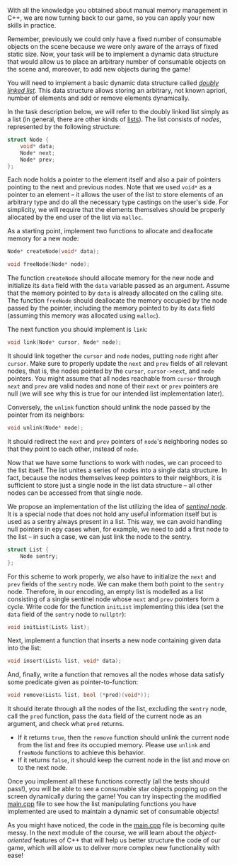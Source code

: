 With all the knowledge you obtained about manual memory management in C++, 
we are now turning back to our game, so you can apply your new skills in practice.

Remember, previously we could only have a fixed number of consumable objects on the scene
because we were only aware of the arrays of fixed static size.
Now, your task will be to implement a dynamic data structure that would 
allow us to place an arbitrary number of consumable objects on the scene
and, moreover, to add new objects during the game!

You will need to implement a basic dynamic data structure 
called [_doubly linked list_](https://en.wikipedia.org/wiki/Doubly_linked_list).
This data structure allows storing an arbitrary, not known apriori,
number of elements and add or remove elements dynamically.

In the task description below, we will refer to the doubly linked list 
simply as a list (in general, there are other kinds of [lists](https://en.wikipedia.org/wiki/Linked_list)).
The list consists of _nodes_, represented by the following structure:

```c++
struct Node {
    void* data;
    Node* next;
    Node* prev;
};
```

Each node holds a pointer to the element itself 
and also a pair of pointers pointing to the next and previous nodes. 
Note that we used `void*` as a pointer to an element – 
it allows the user of the list to store elements of an arbitrary type
and do all the necessary type castings on the user's side. 
For simplicity, we will require that the elements themselves should be 
properly allocated by the end user of the list via `malloc`.  

As a starting point, implement two functions to allocate and deallocate memory for a new node:

```c++
Node* createNode(void* data);

void freeNode(Node* node);
```

The function `createNode` should allocate memory for the new node and initialize 
its `data` field with the `data` variable passed as an argument.
Assume that the memory pointed to by `data` is already allocated on the calling site. 
The function `freeNode` should deallocate the memory occupied by the node passed by the pointer,
including the memory pointed to by its `data` field (assuming this memory was allocated using `malloc`).

The next function you should implement is `link`:

```c++
void link(Node* cursor, Node* node);
```

It should link together the `cursor` and `node` nodes, putting `node` right after `cursor`.
Make sure to properly update the `next` and `prev` fields of all relevant nodes, 
that is, the nodes pointed by the `cursor`, `cursor->next`, and `node` pointers. 
You might assume that all nodes reachable from `cursor` through `next` and `prev`
are valid nodes and none of their `next` or `prev` pointers are null
(we will see why this is true for our intended list implementation later).

Conversely, the `unlink` function should unlink the node passed by the pointer from its neighbors:

```c++
void unlink(Node* node);
```

It should redirect the `next` and `prev` pointers of `node`'s neighboring nodes
so that they point to each other, instead of `node`.

Now that we have some functions to work with nodes, we can proceed to the list itself.
The list unites a series of nodes into a single data structure.
In fact, because the nodes themselves keep pointers to their neighbors,
it is sufficient to store just a single node in the list data structure – 
all other nodes can be accessed from that single node.

We propose an implementation of the list utilizing the idea of 
[_sentinel node_](https://en.wikipedia.org/wiki/Sentinel_node).
It is a special node that does not hold any useful information itself 
but is used as a sentry always present in a list.
This way, we can avoid handling null pointers in еру cases when,
for example, we need to add a first node to the list – in such a 
case, we can just link the node to the sentry.

```c++
struct List {
    Node sentry;
};
```

For this scheme to work properly, we also have to initialize the 
`next` and `prev` fields of the `sentry` node.
We can make them both point to the `sentry` node. 
Therefore, in our encoding, an empty list is modelled as 
a list consisting of a single sentinel node whose `next` and `prev` pointers form a cycle.
Write code for the function `initList` implementing this idea
(set the `data` field of the `sentry` node to `nullptr`):

```c++
void initList(List& list);
```

Next, implement a function that inserts a new node containing given data into the list:

```c++
void insert(List& list, void* data); 
```

And, finally, write a function that removes all the nodes 
whose data satisfy some predicate given as pointer-to-function:

```c++
void remove(List& list, bool (*pred)(void*));
```

It should iterate through all the nodes of the list, excluding the `sentry` node,
call the `pred` function, pass the `data` field of the current node as an argument,
and check what `pred` returns. 
- If it returns `true`, then the `remove` function should
  unlink the current node from the list and free its occupied memory.
  Please use `unlink` and `freeNode` functions to achieve this behavior. 
- If it returns `false`, it should keep the current node in the list and move on to the next node.

Once you implement all these functions correctly (all the tests should pass!),
you will be able to see a consumable star objects popping up on the screen dynamically during the game!
You can try inspecting the modified [main.cpp](course://MemoryManagement/LinkedList/LinkedList/src/main.cpp)
file to see how the list manipulating functions you have implemented are used 
to maintain a dynamic set of consumable objects!

<div class="hint">

As you might have noticed, the code in 
the [main.cpp](course://MemoryManagement/LinkedList/LinkedList/src/main.cpp) file is becoming quite messy. 
In the next module of the course, we will learn about the 
_object-oriented_ features of C++ that will help us better structure the code of our game, 
which will allow us to deliver more complex new functionality with ease!

</div>